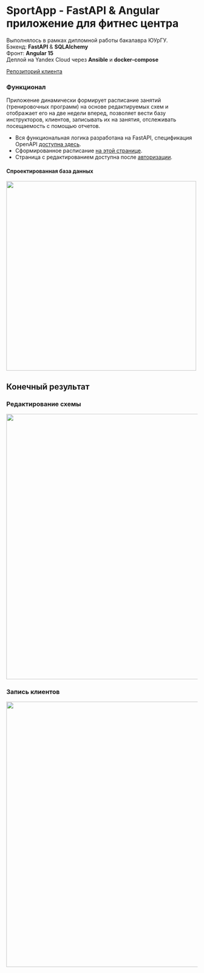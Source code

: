 # SportApp - FastAPI & Angular приложение для фитнес центра
Выполнялось в рамках дипломной работы бакалавра ЮУрГУ.<br>
Бэкенд: **FastAPI** &  **SQLAlchemy**<br>
Фронт: **Angular 15**<br>
Деплой на Yandex Cloud через  **Ansible** и **docker-compose**<br>

[Репозиторий клиента](https://github.com/FrozzWay/sport-app-client)

### Функционал
Приложение динамически формирует расписание занятий (тренировочных программ) на основе редактируемых схем и отображает его на две недели вперед, позволяет вести базу инструкторов, клиентов, записывать их на занятия, отслеживать посещаемость с помощью отчетов.
- Вся функциональная логика разработана на FastAPI, спецификация OpenAPI [доступна здесь](https://okunevad.cloud/docs).
- Сформированное расписание [на этой странице](https://okunevad.cloud/schedule).
- Страница с редактированием доступна после [авторизации](https://okunevad.cloud/login).

#### Спроектированная база данных
<img src= "https://i.imgur.com/QOJuRkR.png"  width="500"/>


## Конечный результат
### Редактирование схемы
<img src="https://user-images.githubusercontent.com/59840795/241748033-408dca3a-87da-45ce-93db-00dcaf6680fa.gif"  width="700"/>

### Запись клиентов
<img src="https://lh3.googleusercontent.com/u/1/drive-viewer/AFGJ81qf4M7C10UaJvmuKtDlEhZnzRTY2R58-DOdaj7_0wx4ZZPqmwhdPkV0yptB_lML_fmzc1MuV8fHHas_A8mOxaE9_ezZ8g=w1920-h937"  width="700"/>

